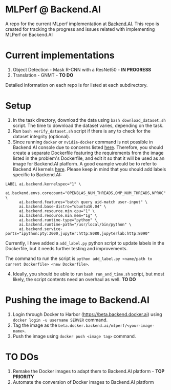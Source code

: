 # MLPerf @ Backend.AI
A repo for the current MLperf implementation at [Backend.AI](https://github.com/lablup/backend.ai). This repo is created for tracking the progress and issues related with implementing MLPerf on Backend.AI

# Current implementations

1. Object Detection - Mask R-CNN with a ResNet50 - **IN PROGRESS**
2. Translation - GNMT - **TO DO**

Detailed information on each repo is for listed at each subdirectory.

# **Setup**

1. In the task directory, download the data using `bash download_dataset.sh` script. The time to download the dataset varies, depending on the task.
2. Run `bash verify_dataset.sh` script if there is any to check for the dataset integrity (optional).
3. Since running `docker` or `nvidia-docker` command is not possible in Backend.AI console due to concerns listed [here](https://jpetazzo.github.io/2015/09/03/do-not-use-docker-in-docker-for-ci/). Therefore, you should create a separate Dockerfile featuring the requirements from the image listed in the problem's Dockerfile, and edit it so that it will be used as an image for Backend.AI platform. 
A good example would be to refer to Backend.AI kernels [here](https://github.com/lablup/backend.ai-kernels/blob/master/python-ff/Dockerfile.19.06-py36-cuda10). Please keep in mind that you should add labels specific to Backend.AI:
```
LABEL ai.backend.kernelspec="1" \
      ai.backend.envs.corecount="OPENBLAS_NUM_THREADS,OMP_NUM_THREADS,NPROC" \
      ai.backend.features="batch query uid-match user-input" \
      ai.backend.base-distro="ubuntu16.04" \
      ai.backend.resource.min.cpu="1" \
      ai.backend.resource.min.mem="1g" \
      ai.backend.runtime-type="python" \
      ai.backend.runtime-path="/usr/local/bin/python" \
      ai.backend.service-ports="ipython:pty:3000,jupyter:http:8080,jupyterlab:http:8090"
```
Currently, I have added a `add_label.py` python script to update labels in the Dockerfile, but it needs further testing and improvements.

The command to run the script is `python add_label.py <name/path to current Dockerfile> <new Dockerfile>`.

4. Ideally, you should be able to run `bash run_and_time.sh` script, but most likely, the script contents need an overhaul as well. **TO DO**

# Pushing the image to Backend.AI

1. Login through Docker to Harbor (https://beta.backend.docker.ai) using `docker login -u username SERVER` command.
2. Tag the image as the `beta.docker.backend.ai/mlperf/<your-image-name>`.
3. Push the image using `docker push <image tag>` command.

# TO DOs

1. Remake the Docker images to adapt them to Backend.AI platform - **TOP PRIORITY**
2. Automate the conversion of Docker images to Backend.AI platform



